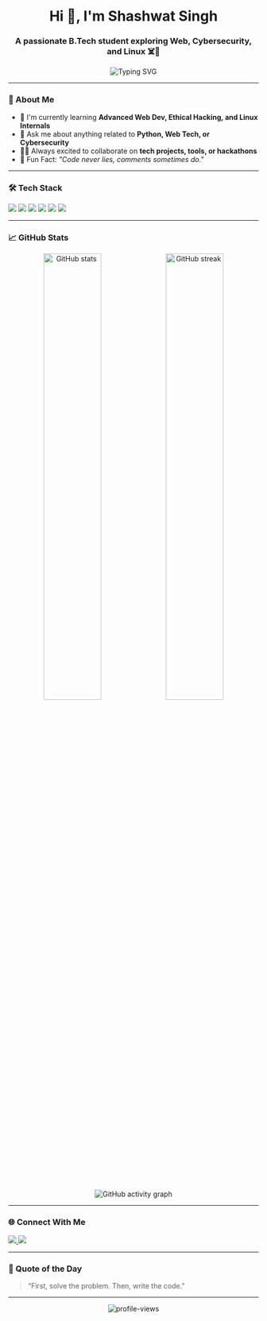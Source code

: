 <h1 align="center">Hi 👋, I'm Shashwat Singh</h1>
<h3 align="center">A passionate B.Tech student exploring Web, Cybersecurity, and Linux ☠️🐧</h3>

<p align="center">
  <img src="https://readme-typing-svg.demolab.com?font=Fira+Code&weight=500&size=22&pause=1000&center=true&vCenter=true&width=435&lines=Developer+by+Passion;Linux+is+Love;Cybersecurity+Enthusiast;Always+Learning+Something+New" alt="Typing SVG" />
</p>

---

### 🧠 About Me
- 🔭 I'm currently learning **Advanced Web Dev, Ethical Hacking, and Linux Internals**
- 💬 Ask me about anything related to **Python, Web Tech, or Cybersecurity**
- 🧑‍💻 Always excited to collaborate on **tech projects, tools, or hackathons**
- 🧩 Fun Fact: *"Code never lies, comments sometimes do."*

---

### 🛠️ Tech Stack

<p align="left">
  <img src="https://img.shields.io/badge/Linux-FCC624?style=for-the-badge&logo=linux&logoColor=black" />
  <img src="https://img.shields.io/badge/Python-3776AB?style=for-the-badge&logo=python&logoColor=white" />
  <img src="https://img.shields.io/badge/HTML5-E34F26?style=for-the-badge&logo=html5&logoColor=white" />
  <img src="https://img.shields.io/badge/CSS3-1572B6?style=for-the-badge&logo=css3&logoColor=white" />
  <img src="https://img.shields.io/badge/JavaScript-F7DF1E?style=for-the-badge&logo=javascript&logoColor=black" />
  <img src="https://img.shields.io/badge/Cybersecurity-111111?style=for-the-badge&logo=hackthebox&logoColor=green" />
</p>

---

### 📈 GitHub Stats

<p align="center">
  <img src="https://github-readme-stats.vercel.app/api?username=shashwat-singh-01&show_icons=true&theme=tokyonight" alt="GitHub stats" width="48%" />
  <img src="https://github-readme-streak-stats.herokuapp.com/?user=shashwat-singh-01&theme=tokyonight" alt="GitHub streak" width="48%" />
</p>

<p align="center">
  <img src="https://github-readme-activity-graph.vercel.app/graph?username=shashwat-singh-01&theme=tokyo-night&hide_border=true" alt="GitHub activity graph"/>

</p>

---

### 🌐 Connect With Me

<p align="left">
  <a href="https://www.linkedin.com/in/shashwat-singh-200495248/" target="_blank">
    <img src="https://img.shields.io/badge/LinkedIn-0A66C2?style=for-the-badge&logo=linkedin&logoColor=white" />
  </a>
  <a href="https://www.instagram.com/shashwat_singh.01/" target="_blank">
    <img src="https://img.shields.io/badge/Instagram-E4405F?style=for-the-badge&logo=instagram&logoColor=white" />
  </a>
</p>

---

### 💬 Quote of the Day
> “First, solve the problem. Then, write the code.”

---

<div align="center">
  <img src="https://komarev.com/ghpvc/?username=shashwat-singh-01&label=Profile+Views&color=0e75b6&style=flat" alt="profile-views" />
</div>


<!---
DarkCyberMan/DarkCyberMan is a ✨ special ✨ repository because its `README.md` (this file) appears on your GitHub profile.
You can click the Preview link to take a look at your changes.
--->
